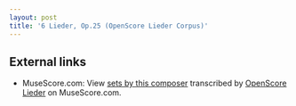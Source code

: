 ```yaml
---
layout: post
title: '6 Lieder, Op.25 (OpenScore Lieder Corpus)'
---
```


## External links

- MuseScore.com: View [sets by this composer] transcribed by [OpenScore Lieder] on MuseScore.com.

[sets by this composer]: https://musescore.com/openscore-lieder-corpus/sets/5032870
[OpenScore Lieder]: https://musescore.com/openscore-lieder-corpus

